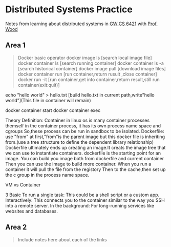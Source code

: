 # Distributed Systems Practice
Notes from learning about distributed systems in [GW CS 6421](https://gwdistsys18.github.io/) with [Prof. Wood](https://faculty.cs.gwu.edu/timwood/)

## Area 1
> Docker basic operator
docker image ls   [search local image file]
docker container ls [search running container]
docker container ls -a [search historical container]
docker image pull <name> [download image files]
docker container run <containername> <operator> 
[run container,return rusult ,close container]
docker run -it <container name> <operator>
[run container,get into container,return result,still run container(exit:quit)]

echo "hello world" > hello.txt 
[build hello.txt in current path,write"hello world"](This file in container will remain)

docker container start <container ID>
docker container exec <containerID> <operator>

Theory Definition:
Container in linux os is many container processes themself
in the container process, it has its own process name space and cgroups
So,these process can be run in sandbox to be isolated.
Dockerfile: use "from" at first,"from"is the parent image but this docker file is inheriting from.(use a tree structure to define the dependent library relationship)
Dockerfile ultimately ends up creating an image.It creats the image tree that we can use to instantiate containers.
dockerfile is the starting point for an image.
You can build you image both from dockerfile and  current container
Then you can use the image to build more container.
When you run a container it will pull the file from the registory
Then to the cache,then set up the c group in the process name space.

VM vs Container


3 Basic 
To run a single task: This could be a shell script or a custom app.
Interactively: This connects you to the container similar to the way you SSH into a remote server.
In the background: For long-running services like websites and databases.


## Area 2
> Include notes here about each of the links
